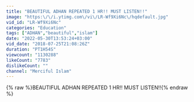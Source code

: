 ```yaml
---
title: "BEAUTIFUL ADHAN REPEATED 1 HR!! MUST LISTEN!!"
image: "https:\/\/i.ytimg.com\/vi\/LR-Wf9Xi6Nc\/hqdefault.jpg"
vid_id: "LR-Wf9Xi6Nc"
categories: "Education"
tags: ["ADHAN","beautiful","islam"]
date: "2022-05-30T13:53:24+03:00"
vid_date: "2018-07-25T21:08:26Z"
duration: "PT1H54S"
viewcount: "1130288"
likeCount: "7783"
dislikeCount: ""
channel: "Merciful Islam"
---
```

{% raw %}BEAUTIFUL ADHAN REPEATED 1 HR!! MUST LISTEN!!{% endraw %}
